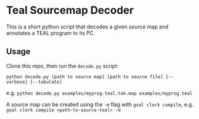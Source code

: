# Teal Sourcemap Decoder

This is a short python script that decodes a given source map and annotates a TEAL program to its PC.

## Usage

Clone this repo, then run the `decode.py` script:

`python decode.py [path to source map] [path to source file] [--verbose] [--tabulate]`

e.g. `python decode.py examples/myprog.teal.tok.map examples/myprog.teal`

A source map can be created using the `-m` flag with `goal clerk compile`, e.g. `goal clerk compile <path-to-source-teal> -m`

